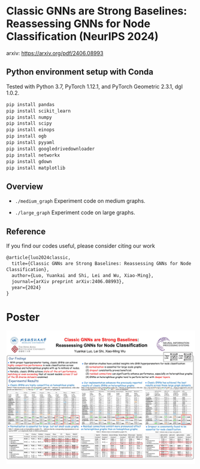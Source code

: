 # Classic GNNs are Strong Baselines: Reassessing GNNs for Node Classification (NeurIPS 2024)

arxiv: https://arxiv.org/pdf/2406.08993

## Python environment setup with Conda

Tested with Python 3.7, PyTorch 1.12.1, and PyTorch Geometric 2.3.1, dgl 1.0.2.

```bash
pip install pandas
pip install scikit_learn
pip install numpy
pip install scipy
pip install einops
pip install ogb
pip install pyyaml
pip install googledrivedownloader
pip install networkx
pip install gdown
pip install matplotlib
```

## Overview

* `./medium_graph` Experiment code on medium graphs.

* `./large_graph` Experiment code on large graphs.

## Reference

If you find our codes useful, please consider citing our work

```
@article{luo2024classic,
  title={Classic GNNs are Strong Baselines: Reassessing GNNs for Node Classification},
  author={Luo, Yuankai and Shi, Lei and Wu, Xiao-Ming},
  journal={arXiv preprint arXiv:2406.08993},
  year={2024}
}
```

# Poster

![gnn_poster-min.png](https://raw.githubusercontent.com/LUOyk1999/images/refs/heads/main/images/gnn_poster-min.png)
